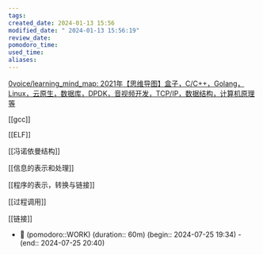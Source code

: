 ```yaml
---
tags: 
created_date: 2024-01-13 15:56
modified_date: " 2024-01-13 15:56:19"
review_date: 
pomodoro_time: 
used_time: 
aliases: 
---
```




[0voice/learning_mind_map: 2021年【思维导图】盒子，C/C++，Golang，Linux，云原生，数据库，DPDK，音视频开发，TCP/IP，数据结构，计算机原理等](https://github.com/0voice/learning_mind_map/tree/main)




[[gcc]]


[[ELF]]


[[冯诺依曼结构]]

[[信息的表示和处理]]

[[程序的表示，转换与链接]]

[[过程调用]]

[[链接]]


- 🍅 (pomodoro::WORK) (duration:: 60m) (begin:: 2024-07-25 19:34) - (end:: 2024-07-25 20:40)


